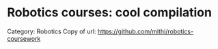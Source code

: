 # Robotics courses: cool compilation

Category: Robotics
Copy of url: https://github.com/mithi/robotics-coursework